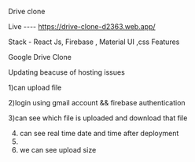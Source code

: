 Drive clone

Live ---- https://drive-clone-d2363.web.app/

Stack - React Js, Firebase , Material UI ,css
Features

Google Drive Clone

Updating beacuse of hosting issues

1)can upload file

2)login using gmail account && firebase authentication

3)can see which file is uploaded and download that file

4) can see real time date and time after deployment
5) 
6)  we can see upload size

